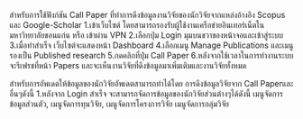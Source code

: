 สำหรับการใช้ฟังก์ชัน Call Paper ที่ทำการดึงข้อมูลงานวิจัยของนักวิจัยจากแหล่งอ้างอิง Scopus และ Google-Scholar
1.เข้าเว็บไซต์  โดยสามารถรองรับผู้ใช้งานเครือข่ายอินเทอร์เน็ตในมหาวิทยาลัยขอนแก่น หรือ เข้าผ่าน VPN 
2.เลือกปุ่ม Login มุมบนขวาของหน้าจอและเข้าสู่ระบบ
3.เมื่อทำสำเร็จ เว็บไซต์จะแสดงหน้า Dashboard
4.เลือกเมนู Manage Publications และเมนูรองเป็น Published research
5.กดคลิกที่ปุ่ม Call Paper
6.หลังจากใช้เวลาในการทำงานระบบจะรีเฟรชที่หน้า Papers และจะเห็นงานวิจัยที่ดึงข้อมูลมาเพิ่มเติมและงานวิจัยทั้งหมด

สำหรับการอัพเดตให้ข้อมูลของนักวิจัยอัพเดตสามารถทำได้โดย การดึงข้อมูลวิจัยจาก Call Paperและอื่นๆดังนี้
1.หลังจาก Login สำเร็จ จะสามารถจัดการข้อมูลของนักวิจัยส่วนต่างๆได้ดังนี้ เมนูจัดการข้อมูลส่วนตัว, เมนูจัดการทุนวิจัย, เมนูจัดการโครงการวิจัย เมนูจัดการกลุ่มวิจัย 